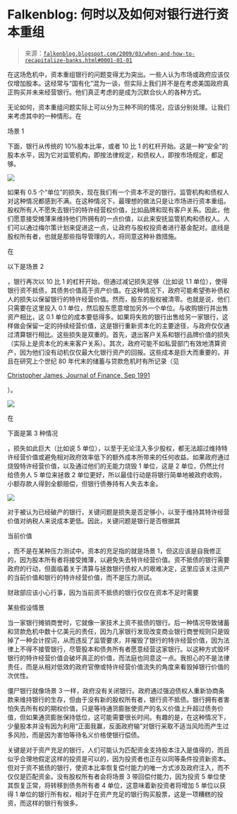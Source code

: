 <!--yml

类别：未分类

date：2024-05-12 22:18:07

-->

# Falkenblog: 何时以及如何对银行进行资本重组

> 来源：[`falkenblog.blogspot.com/2009/03/when-and-how-to-recapitalize-banks.html#0001-01-01`](http://falkenblog.blogspot.com/2009/03/when-and-how-to-recapitalize-banks.html#0001-01-01)

在这场危机中，资本重组银行的问题变得尤为突出。一些人认为市场或政府应该仅仅增加股本。这经常与“国有化”混为一谈，但实际上我们并不是在考虑美国政府真正购买并未来经营银行。他们真正考虑的是成为沉默合伙人的各种方式。

无论如何，资本重组问题实际上可以分为三种不同的情况，应该分别处理。让我们来考虑其中的一种情形。在

场景 1

下面，银行从传统的 10%股本比率，或者 10 比 1 的杠杆开始。这是一种“安全”的股本水平，因为它对监管机构，即按法律规定，和债权人，即按市场规定，都足够。

![](https://blogger.googleusercontent.com/img/b/R29vZ2xl/AVvXsEhmC5F2i-xDJ9BVvNtnIqRDaR2BHeGpABR-E-OcZm0s3JBw0v0tQsrO9q4uf_jQVB9H5YQ-QYQNNNZT8mchwn2yGs7Uov9XkN1fecJwbwsiOM-lBWiOD5Cn8Yoe0NcPDbC4uwYbHQ/s1600-h/scen1.jpg)

如果有 0.5 个“单位”的损失，现在我们有一个资本不足的银行。监管机构和债权人对这种情况都感到不满。在这种情况下，最理想的做法只是让市场进行资本重组。股权所有人不愿失去银行的特许经营权价值，比如品牌和现有客户关系。因此，他们愿意接受摊薄来维持他们所拥有的一点价值，以此来安抚监管机构和债权人。人们可以通过梅尔策计划来促进这一点，让政府与股权投资者进行基金配对。底线是股权所有者，也就是那些指导管理的人，将同意这种补救措施。

在

以下是场景 2

，银行再次以 10 比 1 的杠杆开始，但通过减记损失足够（比如说 1.1 单位），使得银行资不抵债，其债务价值高于资产价值。在这种情况下，政府可能希望弥补债权人的损失以保留银行的特许经营价值。然而，股东的股权被清零。也就是说，他们只需要在这里投入 0.1 单位，然后股东愿意增加另外一个单位。与收购银行并出售资产相比，这 0.1 单位的成本要低得多。如果将失败的银行出售给另一家银行，这样做会保留一定的持续经营价值，这是银行重新资本化的主要途径，与政府仅仅通过清算银行相比。这些损失是双重的。首先，退出客户关系和银行品牌价值的损失（实际上是资本化的未来客户关系）。其次，政府可能不如私营部门有效地清算资产，因为他们没有动机仅仅最大化银行资产的回报。这些成本是巨大而重要的，并且在研究上个世纪 80 年代末的储蓄与贷款危机时有所记录（见

[Christopher James, Journal of Finance, Sep 1991](http://www.afajof.org/journal/jstabstract.asp?ref=11153)

）。

![](https://blogger.googleusercontent.com/img/b/R29vZ2xl/AVvXsEiHlYsQ3Cx1pWFiDKAF5QDmi5ThrBQnw6pMxrrLkIcfiivs23fAmtJmerD3QT9AmAs9BT5lXAWsHX5F_ZE7vo6v1IRy4lVmOJN5G_D8wq9jmX_6ZcqdhfFD18dWomhVPnZE3TXjdg/s1600-h/scen2.jpg)

在

下面是第 3 种情况

，损失如此巨大（比如说 5 单位），以至于无论注入多少股权，都无法超过维持特许经营价值或避免相对政府效率低下的额外成本所带来的任何收益。如果政府通过烧毁特许经营价值，以及通过他们的无能力烧毁 1 单位，这是 2 单位，仍然比付给债务人 5 单位来拯救 2 单位更好，所以最佳行动是将银行简单地被政府收购，小额存款人得到全额赔偿，但银行债券持有人失去本金。

![](https://blogger.googleusercontent.com/img/b/R29vZ2xl/AVvXsEj9Y1siZYLhda0lKErJqqOPFSIW-oWtxrREiz4g3uIKcO-vvI7j9FDieeVFapJd_OgFJSyqA-FNETJQWEItmBVJ4JWHhNCRlKIhrDKlVMBgDWyuU_vGUVlk3vKa-cvsjSy_qSJA6g/s1600-h/scen3.jpg)

对于被认为已经破产的银行，关键问题是损失是否足够小，以至于维持其特许经营价值对纳税人来说成本更低。因此，关键问题是银行是否根据其

当前价值

，而不是在某种压力测试中。资本的充足指的就是场景 1，但这应该是自我修正的，因为股本所有者将接受摊薄，以避免失去特许经营价值。资不抵债的银行需要政府的行动，但面临着关于清算与拯救银行债权人的艰难决定，这里应该关注资产的当前价值和银行的特许经营价值，而不是压力测试。

财政部应该小心行事，因为当前资不抵债的银行仅仅在资本不足时需要

某些假设情景

当一家银行摊销商誉时，它就像一家技术上资不抵债的银行。后一种情况导致储蓄和贷款危机中数十亿美元的责任，因为几家银行发现改变商业银行商誉规则只是毁掉了一种会计捏词，从而违反了监管要求，并摧毁了银行的特许经营价值，因为法律上不得不接管银行，尽管股本和债务所有者愿意经营这家银行。以这种方式毁坏银行的特许经营价值会破坏真正的价值，而法庭也同意这一点。我担心的不是法律责任，而是从相对低效的政府官僚或特许经营价值流失的角度来看毁掉银行价值的次优性。

僵尸银行就像场景 3 一样，政府没有关闭银行。政府通过强迫债权人重新协商条款来维持银行的生存，但由于没有新的股权所有者，银行资不抵债。银行拥有者害怕失去所有权的期权价值，只是等待通货膨胀使资产的名义价值上升超过债务价值，但如果通货膨胀保持低位，这可能需要很长时间。有趣的是，在这种情况下，少量股本并没有因为利用“正面我赢，反面政府输”对银行采取不适当风险而产生过多风险，而是因为害怕等待名义价格使银行偿债。

关键是对于资产充足的银行，人们可能认为匹配资金支持股本注入是值得的，而且似乎合理地假定这样的投资是可以的，因为投资者也正在以同等条件投资新资本。但对于资不抵债的银行，使资本比率恢复偿付能力的唯一方式涉及政府注入，而不仅仅是匹配资金。没有股权所有者会将场景 3 带回偿付能力，因为投资 5 单位使其恢复正常，将转移到债务所有者 4 单位，这意味着新投资者将增加 5 单位以获得 1 单位的银行所有权，相对于在资产充足的银行购买股票，这是一项糟糕的投资，而这样的银行有很多。
